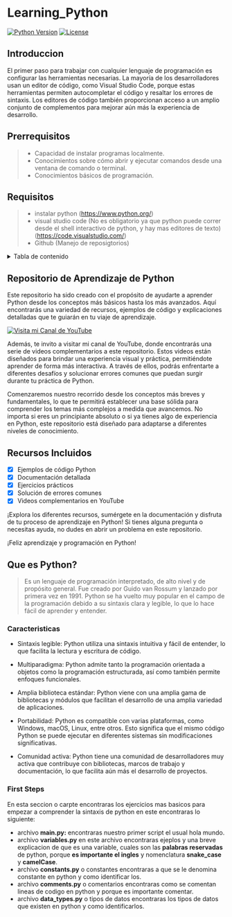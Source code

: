 # Learning_Python
[![Python Version](https://img.shields.io/badge/python-3.8%2B-blue)](https://www.python.org/downloads/)
[![License](https://img.shields.io/badge/license-MIT-green)](https://opensource.org/licenses/MIT)

## Introduccion
El primer paso para trabajar con cualquier lenguaje de programación es configurar las herramientas necesarias. La mayoría de los desarrolladores usan un editor de código, como Visual Studio Code, porque estas herramientas permiten autocompletar el código y resaltar los errores de sintaxis. Los editores de código también proporcionan acceso a un amplio conjunto de complementos para mejorar aún más la experiencia de desarrollo.

## Prerrequisitos
> * Capacidad de instalar programas localmente.
> * Conocimientos sobre cómo abrir y ejecutar comandos desde una ventana de comando o terminal.
> * Conocimientos básicos de programación.

## Requisitos
> * instalar python (https://www.python.org/)
> * visual studio code (No es obligatorio ya que python puede correr desde el shell interactivo de python, y hay mas editores de texto)(https://code.visualstudio.com/)
> * Github (Manejo de reposigtorios)

<details>
<summary>Tabla de contenido</summary>

## TABLA DE CONTENIDO
- [Learning\_Python](#learning_python)
  - [Introduccion](#introduccion)
  - [Prerrequisitos](#prerrequisitos)
  - [Requisitos](#requisitos)
  - [TABLA DE CONTENIDO](#tabla-de-contenido)
  - [Repositorio de Aprendizaje de Python](#repositorio-de-aprendizaje-de-python)
  - [Recursos Incluidos](#recursos-incluidos)
  - [Que es Python?](#que-es-python)
    - [Caracteristicas](#caracteristicas)
    - [**First Steps**](#first-steps)
</details>


## Repositorio de Aprendizaje de Python

Este repositorio ha sido creado con el propósito de ayudarte a aprender Python desde los conceptos más básicos hasta los más avanzados. Aquí encontrarás una variedad de recursos, ejemplos de código y explicaciones detalladas que te guiarán en tu viaje de aprendizaje.

[![Visita mi Canal de YouTube](https://img.shields.io/badge/Visita%20mi%20Canal-YouTube-red)](https://www.youtube.com/tucanaldeyoutube)

Además, te invito a visitar mi canal de YouTube, donde encontrarás una serie de videos complementarios a este repositorio. Estos videos están diseñados para brindar una experiencia visual y práctica, permitiéndote aprender de forma más interactiva. A través de ellos, podrás enfrentarte a diferentes desafíos y solucionar errores comunes que puedan surgir durante tu práctica de Python.

Comenzaremos nuestro recorrido desde los conceptos más breves y fundamentales, lo que te permitirá establecer una base sólida para comprender los temas más complejos a medida que avancemos. No importa si eres un principiante absoluto o si ya tienes algo de experiencia en Python, este repositorio está diseñado para adaptarse a diferentes niveles de conocimiento.


## Recursos Incluidos

- [x] Ejemplos de código Python
- [x] Documentación detallada
- [x] Ejercicios prácticos
- [x] Solución de errores comunes
- [x] Videos complementarios en YouTube

¡Explora los diferentes recursos, sumérgete en la documentación y disfruta de tu proceso de aprendizaje en Python! Si tienes alguna pregunta o necesitas ayuda, no dudes en abrir un problema en este repositorio.

¡Feliz aprendizaje y programación en Python!


## Que es Python?
> Es un lenguaje de programación interpretado, de alto nivel y de propósito general. Fue creado por Guido van Rossum y lanzado por primera vez en 1991. Python se ha vuelto muy popular en el campo de la programación debido a su sintaxis clara y legible, lo que lo hace fácil de aprender y entender.

### Caracteristicas

* Sintaxis legible: Python utiliza una sintaxis intuitiva y fácil de entender, lo que facilita la lectura y escritura de código.

* Multiparadigma: Python admite tanto la programación orientada a objetos como la programación estructurada, así como también permite enfoques funcionales.

* Amplia biblioteca estándar: Python viene con una amplia gama de bibliotecas y módulos que facilitan el desarrollo de una amplia variedad de aplicaciones.

* Portabilidad: Python es compatible con varias plataformas, como Windows, macOS, Linux, entre otros. Esto significa que el mismo código Python se puede ejecutar en diferentes sistemas sin modificaciones significativas.

* Comunidad activa: Python tiene una comunidad de desarrolladores muy activa que contribuye con bibliotecas, marcos de trabajo y documentación, lo que facilita aún más el desarrollo de proyectos.


### **First Steps**
En esta seccion o carpte encontraras los ejercicios mas basicos para empezar a comprender la sintaxis de python en este encontraras lo siguiente:
* archivo **main.py:** encontraras nuestro primer script el usual hola mundo.
* archivo **variables.py** en este archivo encontraras ejeplos y una breve explicacion de que es una variable, cuales son las **palabras reservadas** de python, porque **es importante el ingles** y nomenclatura **snake_case** y **camelCase**.
* archivo **constants.py** o constantes encontraras a que se le denomina constante en python y como identificar los.
* archivo **comments.py** o comentarios encontraras como se comentan lineas de codigo en python y porque es importante comentar.
* archivo **data_types.py** o tipos de datos encontraras los tipos de datos que existen en python y como identificarlos.